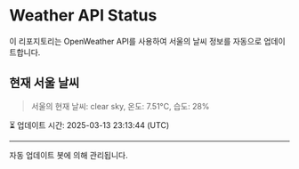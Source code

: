 
# Weather API Status

이 리포지토리는 OpenWeather API를 사용하여 서울의 날씨 정보를 자동으로 업데이트합니다.

## 현재 서울 날씨
> 서울의 현재 날씨: clear sky, 온도: 7.51°C, 습도: 28%

⏳ 업데이트 시간: 2025-03-13 23:13:44 (UTC)

---
자동 업데이트 봇에 의해 관리됩니다.
